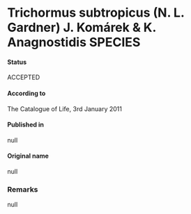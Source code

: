 Trichormus subtropicus (N. L. Gardner) J. Komárek & K. Anagnostidis SPECIES
=======

#### Status
ACCEPTED

#### According to
The Catalogue of Life, 3rd January 2011

#### Published in
null

#### Original name
null

### Remarks
null